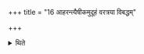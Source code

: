 +++
title = "16 आहरन्त्यैषीकमुदूहं वरत्रया विबद्धम्"

+++

<details><summary>थिते</summary>

आहरन्त्यैषीकमुदूहं वरत्रया विबद्धम् १६
</details>
